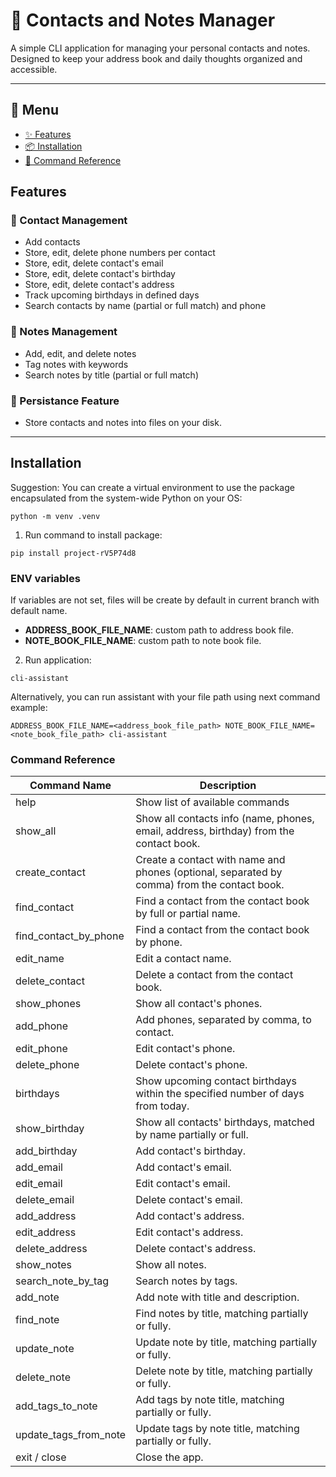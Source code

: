 # 📒 Contacts and Notes Manager

A simple CLI application for managing your personal contacts and notes. Designed to keep your address book and daily thoughts organized and accessible.

---

## 📌 Menu

- [✨ Features](#features)
- [📦 Installation](#installation)
- [📘 Command Reference](#command-reference)

## Features

### 👥 Contact Management

- Add contacts
- Store, edit, delete phone numbers per contact
- Store, edit, delete contact's email
- Store, edit, delete contact's birthday
- Store, edit, delete contact's address
- Track upcoming birthdays in defined days
- Search contacts by name (partial or full match) and phone

### 📝 Notes Management

- Add, edit, and delete notes
- Tag notes with keywords
- Search notes by title (partial or full match)

### 💾 Persistance Feature

- Store contacts and notes into files on your disk.

---

## Installation

Suggestion: You can create a virtual environment to use the package encapsulated from the system-wide Python on your OS:

```shell
python -m venv .venv
```

1. Run command to install package:

```shell
pip install project-rV5P74d8
```

### ENV variables

If variables are not set, files will be create by default in current branch with default name.

- **ADDRESS_BOOK_FILE_NAME**: custom path to address book file.
- **NOTE_BOOK_FILE_NAME**: custom path to note book file.

2. Run application:

```shell
cli-assistant
```

Alternatively, you can run assistant with your file path using next command example:

```shell
ADDRESS_BOOK_FILE_NAME=<address_book_file_path> NOTE_BOOK_FILE_NAME=<note_book_file_path> cli-assistant
```

### Command Reference

| Command Name           | Description                                                                                 |
| ---------------------- | ------------------------------------------------------------------------------------------- |
| help                   | Show list of available commands                                                             |
| show_all               | Show all contacts info (name, phones, email, address, birthday) from the contact book.      |
| create_contact         | Create a contact with name and phones (optional, separated by comma) from the contact book. |
| find_contact           | Find a contact from the contact book by full or partial name.                               |
| find_contact_by_phone  | Find a contact from the contact book by phone.                                              |
| edit_name              | Edit a contact name.                                                                        |
| delete_contact         | Delete a contact from the contact book.                                                     |
| show_phones            | Show all contact's phones.                                                                  |
| add_phone              | Add phones, separated by comma, to contact.                                                 |
| edit_phone             | Edit contact's phone.                                                                       |
| delete_phone           | Delete contact's phone.                                                                     |
| birthdays              | Show upcoming contact birthdays within the specified number of days from today.             |
| show_birthday          | Show all contacts' birthdays, matched by name partially or full.                            |
| add_birthday           | Add contact's birthday.                                                                     |
| add_email              | Add contact's email.                                                                        |
| edit_email             | Edit contact's email.                                                                       |
| delete_email           | Delete contact's email.                                                                     |
| add_address            | Add contact's address.                                                                      |
| edit_address           | Edit contact's address.                                                                     |
| delete_address         | Delete contact's address.                                                                   |
| show_notes             | Show all notes.                                                                             |
| search_note_by_tag     | Search notes by tags.                                                                       |
| add_note               | Add note with title and description.                                                        |
| find_note              | Find notes by title, matching partially or fully.                                           |
| update_note            | Update note by title, matching partially or fully.                                          |
| delete_note            | Delete note by title, matching partially or fully.                                          |
| add_tags_to_note       | Add tags by note title, matching partially or fully.                                        |
| update_tags_from_note | Update tags by note title, matching partially or fully.                                     |
| exit / close           | Close the app.                                                                              |

